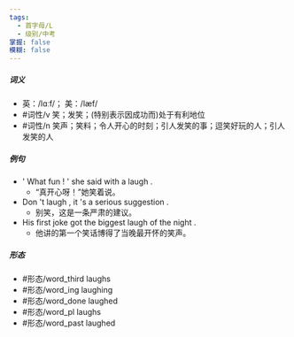 ```yaml
---
tags:
  - 首字母/L
  - 级别/中考
掌握: false
模糊: false
---
```

##### 词义
- 英：/lɑːf/； 美：/læf/
- #词性/v  笑；发笑；(特别表示因成功而)处于有利地位
- #词性/n  笑声；笑料；令人开心的时刻；引人发笑的事；逗笑好玩的人；引人发笑的人
##### 例句
- ' What fun ! ' she said with a laugh .
	- “真开心呀！”她笑着说。
- Don 't laugh , it 's a serious suggestion .
	- 别笑，这是一条严肃的建议。
- His first joke got the biggest laugh of the night .
	- 他讲的第一个笑话博得了当晚最开怀的笑声。
##### 形态
- #形态/word_third laughs
- #形态/word_ing laughing
- #形态/word_done laughed
- #形态/word_pl laughs
- #形态/word_past laughed
